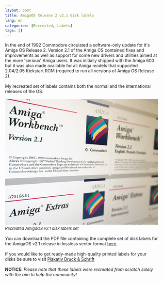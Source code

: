 ```yaml
---
layout: post
title: AmigaOS Release 2 v2.1 disk labels
lang: en
categories: [Recreated, Labels]
tags: []
---
```

In the end of 1992 Commodore circulated a software-only update for it's Amiga OS Release 2. Version 2.1 of the Amiga OS contained fixes and improvements as well as support for some new drivers and utilities aimed at the more 'serious' Amiga users. It was initially shipped with the Amiga 600 but it was also made available for all Amiga models that supported 2.04/2.05 Kickstart ROM (required to run all versions of Amiga OS Release 2).
<br><br>
My recreated set of labels contains both the normal and the international releases of the OS.
<br><br>
<img src="\assets\img\post_previews\amigaos-21-disk-labels.jpg"><br>
<span style="font-size:small; font-style: italic">Recreated AmigaOS v2.1 disk labels set</span>
<br><br>
You can download the PDF file containing the complete set of disk labels for the AmigaOS v2.1 release in lossless vector format <a href="https://app.box.com/s/p64x3di82d1s009ja2uncg221217w4gp" target="_blank">here</a>.
<br><br>
If you would like to get ready-made high-quality printed labels for your disks be sure to visit <a href="https://www.plakativ-druck.ch/shop/en/236-stickers" target="_blank">Plakativ Druck & Schrift</a>
<br><br>
**NOTICE**: *Please note that these labels were recreated from scratch solely with the aim to help the community!*
